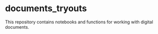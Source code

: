 # documents_tryouts
This repository contains notebooks and functions for working with digital documents.
